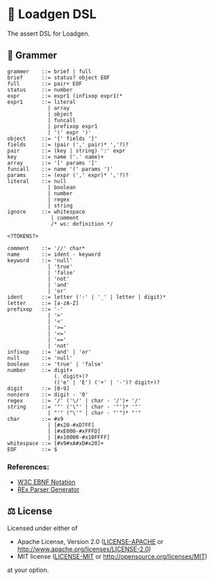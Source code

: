 # 🚀 Loadgen DSL

The assert DSL for Loadgen.

## 🌲 Grammer

```ebnf
grammer    ::= brief | full
brief      ::= status? object EOF
full       ::= pair+ EOF
status     ::= number
expr       ::= expr1 (infixop expr1)*
expr1      ::= literal
             | array
             | object
             | funcall
             | prefixop expr1
             | '(' expr ')'
object     ::= '{' fields '}'
fields     ::= (pair (',' pair)* ','?)?
pair       ::= (key | string) ':' expr
key        ::= name ('.' name)+
array      ::= '[' params ']'
funcall    ::= name '(' params ')'
params     ::= (expr (',' expr)* ','?)?
literal    ::= null
             | boolean
             | number
             | regex
             | string
ignore     ::= whitespace
              | comment
              /* ws: definition */

<?TOKENS?>

comment    ::= '//' char*
name       ::= ident - keyword
keyword    ::= 'null'
             | 'true'
             | 'false'
             | 'not'
             | 'and'
             | 'or'
ident      ::= letter ('-' | '_' | letter | digit)*
letter     ::= [a-zA-Z]
prefixop   ::= '-'
             | '>'
             | '<'
             | '>='
             | '<='
             | '=='
             | 'not'
infixop    ::= 'and' | 'or'
null       ::= 'null'
boolean    ::= 'true' | 'false'
number     ::= digit+
               (. digit+)?
               (('e' | 'E') ('+' | '-')? digit+)?
digit      ::= [0-9]
nonzero    ::= digit - '0'
regex      ::= '/' ('\/' | char - '/')+ '/'
string     ::= '"' ('\"' | char - '"')* '"'
             | "'" ("\'" | char - "'")* "'"
char       ::= #x9
             | [#x20-#xD7FF]
             | [#xE000-#xFFFD]
             | [#x10000-#x10FFFF]
whitespace ::= [#x9#xA#xD#x20]+
EOF        ::= $
```

### References:

- [W3C EBNF Notation](https://www.w3.org/TR/2008/REC-xml-20081126/#sec-notation)
- [REx Parser Generator](https://bottlecaps.de/rex/)

## ⚖️ License

Licensed under either of

- Apache License, Version 2.0 ([LICENSE-APACHE](LICENSE-APACHE) or
  <http://www.apache.org/licenses/LICENSE-2.0>)
- MIT license ([LICENSE-MIT](LICENSE-MIT) or
  <http://opensource.org/licenses/MIT>)

at your option.
